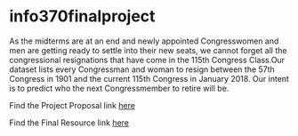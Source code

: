 # info370finalproject

As the midterms are at an end and newly appointed Congresswomen and men are getting ready to settle into their new seats, we cannot forget all the congressional resignations that have come in the 115th Congress Class.Our dataset lists every Congressman and woman to resign between the 57th Congress in 1901 and the current 115th Congress in January 2018. Our intent is to predict who the next Congressmember to retire will be.


Find the Project Proposal link [here](https://shannongatta1.github.io/info370finalproject/)

Find the Final Resource link [here](https://sgatta.shinyapps.io/final_resource/)